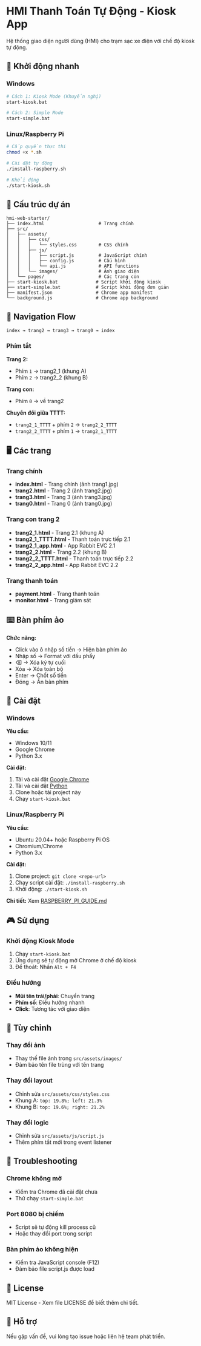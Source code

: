 # HMI Thanh Toán Tự Động - Kiosk App

Hệ thống giao diện người dùng (HMI) cho trạm sạc xe điện với chế độ kiosk tự động.

## 🚀 Khởi động nhanh

### Windows
```bash
# Cách 1: Kiosk Mode (Khuyến nghị)
start-kiosk.bat

# Cách 2: Simple Mode
start-simple.bat
```

### Linux/Raspberry Pi
```bash
# Cấp quyền thực thi
chmod +x *.sh

# Cài đặt tự động
./install-raspberry.sh

# Khởi động
./start-kiosk.sh
```

## 📁 Cấu trúc dự án

```
hmi-web-starter/
├── index.html                    # Trang chính
├── src/
│   ├── assets/
│   │   ├── css/
│   │   │   └── styles.css        # CSS chính
│   │   ├── js/
│   │   │   ├── script.js         # JavaScript chính
│   │   │   ├── config.js         # Cấu hình
│   │   │   └── api.js            # API functions
│   │   └── images/               # Ảnh giao diện
│   └── pages/                    # Các trang con
├── start-kiosk.bat              # Script khởi động kiosk
├── start-simple.bat             # Script khởi động đơn giản
├── manifest.json                # Chrome app manifest
└── background.js                # Chrome app background
```

## 🎯 Navigation Flow

```
index → trang2 → trang3 → trang0 → index
```

### Phím tắt

**Trang 2:**
- Phím `1` → trang2_1 (khung A)
- Phím `2` → trang2_2 (khung B)

**Trang con:**
- Phím `0` → về trang2

**Chuyển đổi giữa TTTT:**
- `trang2_1_TTTT` + phím `2` → `trang2_2_TTTT`
- `trang2_2_TTTT` + phím `1` → `trang2_1_TTTT`

## 🖥️ Các trang

### Trang chính
- **index.html** - Trang chính (ảnh trang1.jpg)
- **trang2.html** - Trang 2 (ảnh trang2.jpg)
- **trang3.html** - Trang 3 (ảnh trang3.jpg)
- **trang0.html** - Trang 0 (ảnh trang0.jpg)

### Trang con trang 2
- **trang2_1.html** - Trang 2.1 (khung A)
- **trang2_1_TTTT.html** - Thanh toán trực tiếp 2.1
- **trang2_1_app.html** - App Rabbit EVC 2.1
- **trang2_2.html** - Trang 2.2 (khung B)
- **trang2_2_TTTT.html** - Thanh toán trực tiếp 2.2
- **trang2_2_app.html** - App Rabbit EVC 2.2

### Trang thanh toán
- **payment.html** - Trang thanh toán
- **monitor.html** - Trang giám sát

## ⌨️ Bàn phím ảo

**Chức năng:**
- Click vào ô nhập số tiền → Hiện bàn phím ảo
- Nhập số → Format với dấu phẩy
- ⌫ → Xóa ký tự cuối
- Xóa → Xóa toàn bộ
- Enter → Chốt số tiền
- Đóng → Ẩn bàn phím

## 🔧 Cài đặt

### Windows
**Yêu cầu:**
- Windows 10/11
- Google Chrome
- Python 3.x

**Cài đặt:**
1. Tải và cài đặt [Google Chrome](https://www.google.com/chrome/)
2. Tải và cài đặt [Python](https://www.python.org/downloads/)
3. Clone hoặc tải project này
4. Chạy `start-kiosk.bat`

### Linux/Raspberry Pi
**Yêu cầu:**
- Ubuntu 20.04+ hoặc Raspberry Pi OS
- Chromium/Chrome
- Python 3.x

**Cài đặt:**
1. Clone project: `git clone <repo-url>`
2. Chạy script cài đặt: `./install-raspberry.sh`
3. Khởi động: `./start-kiosk.sh`

**Chi tiết:** Xem [RASPBERRY_PI_GUIDE.md](RASPBERRY_PI_GUIDE.md)

## 🎮 Sử dụng

### Khởi động Kiosk Mode
1. Chạy `start-kiosk.bat`
2. Ứng dụng sẽ tự động mở Chrome ở chế độ kiosk
3. Để thoát: Nhấn `Alt + F4`

### Điều hướng
- **Mũi tên trái/phải**: Chuyển trang
- **Phím số**: Điều hướng nhanh
- **Click**: Tương tác với giao diện

## 🎨 Tùy chỉnh

### Thay đổi ảnh
- Thay thế file ảnh trong `src/assets/images/`
- Đảm bảo tên file trùng với tên trang

### Thay đổi layout
- Chỉnh sửa `src/assets/css/styles.css`
- Khung A: `top: 19.8%; left: 21.3%`
- Khung B: `top: 19.6%; right: 21.2%`

### Thay đổi logic
- Chỉnh sửa `src/assets/js/script.js`
- Thêm phím tắt mới trong event listener

## 🐛 Troubleshooting

### Chrome không mở
- Kiểm tra Chrome đã cài đặt chưa
- Thử chạy `start-simple.bat`

### Port 8080 bị chiếm
- Script sẽ tự động kill process cũ
- Hoặc thay đổi port trong script

### Bàn phím ảo không hiện
- Kiểm tra JavaScript console (F12)
- Đảm bảo file script.js được load

## 📝 License

MIT License - Xem file LICENSE để biết thêm chi tiết.

## 🤝 Hỗ trợ

Nếu gặp vấn đề, vui lòng tạo issue hoặc liên hệ team phát triển.
